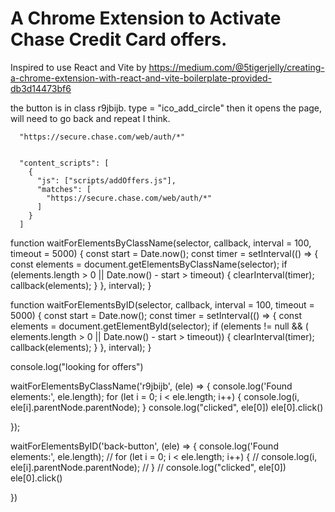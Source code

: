 # A Chrome Extension to Activate Chase Credit Card offers.

Inspired to use React and Vite by https://medium.com/@5tigerjelly/creating-a-chrome-extension-with-react-and-vite-boilerplate-provided-db3d14473bf6


the button is in class r9jbijb. type = "ico_add_circle"
then it opens the page, will need to go back and repeat I think.

      "https://secure.chase.com/web/auth/*"


      "content_scripts": [
        {
          "js": ["scripts/addOffers.js"],
          "matches": [
            "https://secure.chase.com/web/auth/*"
          ]
        }
      ]


<!-- stuff from other -->


  function waitForElementsByClassName(selector, callback, interval = 100, timeout = 5000) {
    const start = Date.now();
    const timer = setInterval(() => {
        const elements = document.getElementsByClassName(selector);
        if (elements.length > 0 || Date.now() - start > timeout) {
        clearInterval(timer);
        callback(elements);
        }
    }, interval);
}

function waitForElementsByID(selector, callback, interval = 100, timeout = 5000) {
    const start = Date.now();
    const timer = setInterval(() => {
        const elements = document.getElementById(selector);
        if (elements != null && ( elements.length > 0 || Date.now() - start > timeout)) {
        clearInterval(timer);
        callback(elements);
        }
    }, interval);
}

console.log("looking for offers")



waitForElementsByClassName('r9jbijb', (ele) => {
    console.log('Found elements:', ele.length);
    for (let i = 0; i < ele.length; i++) {
        console.log(i, ele[i].parentNode.parentNode);
    }
    console.log("clicked", ele[0])
    ele[0].click()

});

waitForElementsByID('back-button', (ele) => {
    console.log('Found elements:', ele.length);
    // for (let i = 0; i < ele.length; i++) {
    //     console.log(i, ele[i].parentNode.parentNode);
    // }
    // console.log("clicked", ele[0])
    ele[0].click()

})

